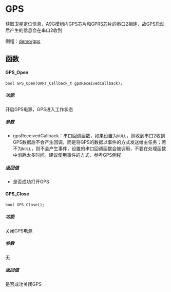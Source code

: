 GPS
===

获取卫星定位信息，A9G模组内GPS芯片和GPRS芯片的串口2相连，故GPS启动后产生的信息会在串口2收到

例程：[demo/gps](https://github.com/Ai-Thinker-Open/GPRS_C_SDK/blob/master/demo/gps/src/demo_gps.c)


## 函数

#### GPS_Open

```
bool GPS_Open(UART_Callback_t gpsReceivedCallback);
```

##### 功能

开启GPS电源，GPS进入工作状态

##### 参数

* gpsReceivedCallback：串口回调函数，如果设置为`NULL`，则收到串口2收到GPS数据后不会产生回调，而是将GPS的数据以事件的方式发送给主任务；若不为`NULL`，则不会产生事件，设置的串口回调函数会被调用，不要在处理函数中消耗太多时间。建议使用事件的方式，参考GPS例程

##### 返回值

* 是否成功打开GPS

#### GPS_Close

```
bool GPS_Close();
```

##### 功能

关闭GPS电源

##### 参数

无

##### 返回值

是否成功关闭GPS



